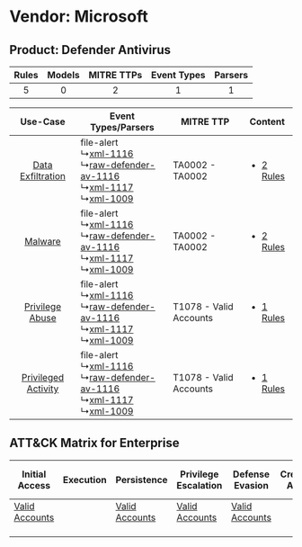 Vendor: Microsoft
=================
Product: Defender Antivirus
---------------------------
| Rules | Models | MITRE TTPs | Event Types | Parsers |
|:-----:|:------:|:----------:|:-----------:|:-------:|
|   5   |   0    |     2      |      1      |    1    |

|    Use-Case    | Event Types/Parsers    | MITRE TTP    | Content    |
|:----:| ---- | ---- | ---- |
|   [Data Exfiltration](../../../UseCases/uc_data_exfiltration.md)   |  file-alert<br> ↳[xml-1116](Ps/pC_xml1116.md)<br> ↳[raw-defender-av-1116](Ps/pC_rawdefenderav1116.md)<br> ↳[xml-1117](Ps/pC_xml1117.md)<br> ↳[xml-1009](Ps/pC_xml1009.md)<br> | TA0002 - TA0002<br>        | [<ul><li>2 Rules</li></ul>](RM/r_m_microsoft_defender_antivirus_Data_Exfiltration.md)   |
|    [Malware](../../../UseCases/uc_malware.md)    |  file-alert<br> ↳[xml-1116](Ps/pC_xml1116.md)<br> ↳[raw-defender-av-1116](Ps/pC_rawdefenderav1116.md)<br> ↳[xml-1117](Ps/pC_xml1117.md)<br> ↳[xml-1009](Ps/pC_xml1009.md)<br> | TA0002 - TA0002<br>        | [<ul><li>2 Rules</li></ul>](RM/r_m_microsoft_defender_antivirus_Malware.md)    |
|     [Privilege Abuse](../../../UseCases/uc_privilege_abuse.md)     |  file-alert<br> ↳[xml-1116](Ps/pC_xml1116.md)<br> ↳[raw-defender-av-1116](Ps/pC_rawdefenderav1116.md)<br> ↳[xml-1117](Ps/pC_xml1117.md)<br> ↳[xml-1009](Ps/pC_xml1009.md)<br> | T1078 - Valid Accounts<br> | [<ul><li>1 Rules</li></ul>](RM/r_m_microsoft_defender_antivirus_Privilege_Abuse.md)     |
| [Privileged Activity](../../../UseCases/uc_privileged_activity.md) |  file-alert<br> ↳[xml-1116](Ps/pC_xml1116.md)<br> ↳[raw-defender-av-1116](Ps/pC_rawdefenderav1116.md)<br> ↳[xml-1117](Ps/pC_xml1117.md)<br> ↳[xml-1009](Ps/pC_xml1009.md)<br> | T1078 - Valid Accounts<br> | [<ul><li>1 Rules</li></ul>](RM/r_m_microsoft_defender_antivirus_Privileged_Activity.md) |

ATT&CK Matrix for Enterprise
----------------------------
| Initial Access                                                      | Execution | Persistence                                                         | Privilege Escalation                                                | Defense Evasion                                                     | Credential Access | Discovery | Lateral Movement | Collection | Command and Control | Exfiltration | Impact |
| ------------------------------------------------------------------- | --------- | ------------------------------------------------------------------- | ------------------------------------------------------------------- | ------------------------------------------------------------------- | ----------------- | --------- | ---------------- | ---------- | ------------------- | ------------ | ------ |
| [Valid Accounts](https://attack.mitre.org/techniques/T1078)<br><br> |           | [Valid Accounts](https://attack.mitre.org/techniques/T1078)<br><br> | [Valid Accounts](https://attack.mitre.org/techniques/T1078)<br><br> | [Valid Accounts](https://attack.mitre.org/techniques/T1078)<br><br> |                   |           |                  |            |                     |              |        |